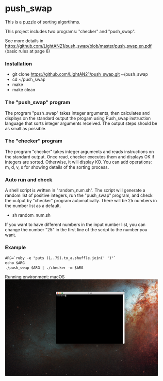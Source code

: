 # push_swap

This is a puzzle of sorting algortihms.

This project includes two programs: "checker" and "push_swap".

See more details in https://github.com/LightAN21/push_swap/blob/master/push_swap.en.pdf (basic rules at page 8)

### Installation
* git clone https://github.com/LightAN21/push_swap.git ~/push_swap
* cd ~/push_swap
* make
* make clean

### The "push_swap" program
The program "push_swap" takes integer arguments, then calculates and displays on the standard output the progam using Push_swap instruction language that sorts integer arguments received. The output steps should be as small as possible.

### The "checker" program
The program "checker" takes integer arguments and reads instructions on the standard output. Once read, checker executes them and displays OK if integers are sorted. Otherwise, it will display KO. You can add operations: m, d, v, s for showing details of the sorting process.

### Auto run and check
A shell script is written in "random_num.sh". The script will generate a random list of positive integers, run the "push_swap" program, and check the output by "checker" program automatically. There will be 25 numbers in the number list as a default.

* sh random_num.sh

If you want to have different numbers in the input number list, you can change the number "25" in the first line of the script to the number you want.

### Example
```
ARG=`ruby -e "puts (1..75).to_a.shuffle.join(' ')"`
echo $ARG
./push_swap $ARG | ./checker -m $ARG
```
Running environment: macOS
![](push_swap_example.gif)
